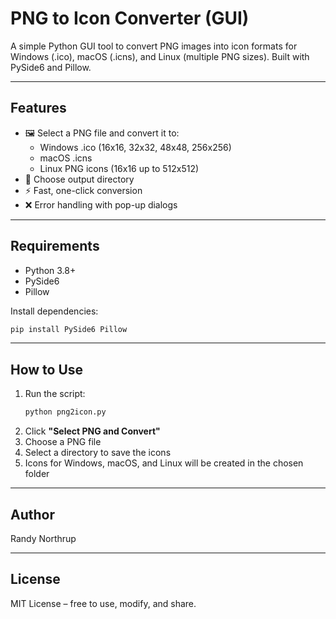 # PNG to Icon Converter (GUI)

A simple Python GUI tool to convert PNG images into icon formats for Windows (.ico), macOS (.icns), and Linux (multiple PNG sizes). Built with PySide6 and Pillow.

---

## Features
- 🖼️ Select a PNG file and convert it to:
  - Windows .ico (16x16, 32x32, 48x48, 256x256)
  - macOS .icns
  - Linux PNG icons (16x16 up to 512x512)
- 📂 Choose output directory
- ⚡ Fast, one-click conversion
- ❌ Error handling with pop-up dialogs

---

## Requirements

- Python 3.8+
- PySide6
- Pillow

Install dependencies:
```bash
pip install PySide6 Pillow
```

---

## How to Use

1. Run the script:
   ```bash
   python png2icon.py
   ```
2. Click **"Select PNG and Convert"**
3. Choose a PNG file
4. Select a directory to save the icons
5. Icons for Windows, macOS, and Linux will be created in the chosen folder

---

## Author

Randy Northrup

---

## License
MIT License – free to use, modify, and share.
